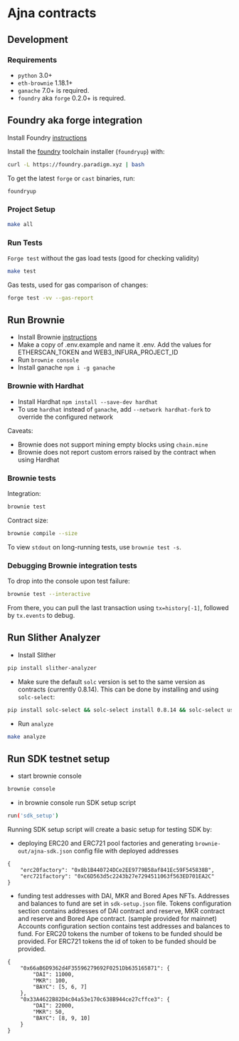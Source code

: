 # Ajna contracts

## Development
### Requirements
- `python` 3.0+
- `eth-brownie` 1.18.1+
- `ganache` 7.0+ is required.
- `foundry` aka `forge` 0.2.0+ is required.

## Foundry aka forge integration
Install Foundry [instructions](https://github.com/gakonst/foundry/blob/master/README.md#installation)

Install the [foundry](https://github.com/gakonst/foundry) toolchain installer (`foundryup`) with:

```bash
curl -L https://foundry.paradigm.xyz | bash
```

To get the latest `forge` or `cast` binaries, run:

```bash
foundryup
```

### Project Setup

```bash
make all
```

### Run Tests

`Forge test` without the gas load tests (good for checking validity)
```bash
make test
```

Gas tests, used for gas comparison of changes:
```bash
forge test -vv --gas-report
```

## Run Brownie
- Install Brownie [instructions](https://eth-brownie.readthedocs.io/en/stable/install.html)
- Make a copy of .env.example and name it .env. Add the values for ETHERSCAN_TOKEN and WEB3_INFURA_PROJECT_ID
- Run `brownie console`
- Install ganache `npm i -g ganache`

### Brownie with Hardhat
- Install Hardhat `npm install --save-dev hardhat`
- To use `hardhat` instead of `ganache`, add `--network hardhat-fork` to override the configured network

Caveats:
- Brownie does not support mining empty blocks using `chain.mine`
- Brownie does not report custom errors raised by the contract when using Hardhat

### Brownie tests

Integration:
```bash
brownie test
```

Contract size:
```bash
brownie compile --size
```
To view `stdout` on long-running tests, use `brownie test -s`.

### Debugging Brownie integration tests

To drop into the console upon test failure:
```bash
brownie test --interactive
```

From there, you can pull the last transaction using `tx=history[-1]`, followed by `tx.events` to debug.


## Run Slither Analyzer

- Install Slither
```bash
pip install slither-analyzer
```
- Make sure the default `solc` version is set to the same version as contracts (currently 0.8.14). This can be done by installing and using `solc-select`:
```bash
pip install solc-select && solc-select install 0.8.14 && solc-select use 0.8.14
```
- Run `analyze`

```bash
make analyze
```


## Run SDK testnet setup

- start brownie console
```bash
brownie console
```
- in brownie console run SDK setup script
```bash
run('sdk_setup')
```

Running SDK setup script will create a basic setup for testing SDK by:
- deploying ERC20 and ERC721 pool factories and generating `brownie-out/ajna-sdk.json` config file with deployed addresses
```
{
    "erc20factory": "0x8b1B440724DCe2EE9779B58af841Ec59F545838B",
    "erc721factory": "0xC6D563d5c2243b27e7294511063f563ED701EA2C"
}
```
- funding test addresses with DAI, MKR and Bored Apes NFTs. Addresses and balances to fund are set in `sdk-setup.json` file.
Tokens configuration section contains addresses of DAI contract and reserve, MKR contract and reserve and Bored Ape contract. (sample provided for mainnet)
Accounts configuration section contains test addresses and balances to fund.
For ERC20 tokens the number of tokens to be funded should be provided.
For ERC721 tokens the id of token to be funded should be provided.
```
{
    "0x66aB6D9362d4F35596279692F0251Db635165871": {
        "DAI": 11000,
        "MKR": 100,
        "BAYC": [5, 6, 7]
    },
    "0x33A4622B82D4c04a53e170c638B944ce27cffce3": {
        "DAI": 22000,
        "MKR": 50,
        "BAYC": [8, 9, 10]
    }
}
```
